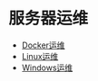 # 服务器运维

- [Docker运维](/ops/server/docker.html)
- [Linux运维](/ops/server/linux.html)
- [Windows运维](/ops/server/windows.html)
